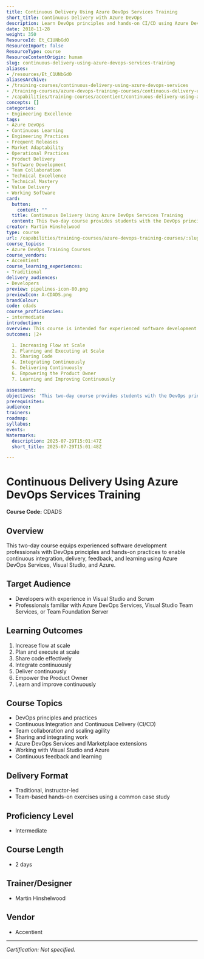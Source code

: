 ```yaml
---
title: Continuous Delivery Using Azure DevOps Services Training
short_title: Continuous Delivery with Azure DevOps
description: Learn DevOps principles and hands-on CI/CD using Azure DevOps Services, Visual Studio, and Azure to improve team collaboration, delivery, and continuous learning.
date: 2018-11-28
weight: 350
ResourceId: Et_C1UNbGdO
ResourceImport: false
ResourceType: course
ResourceContentOrigin: human
slug: continuous-delivery-using-azure-devops-services-training
aliases:
- /resources/Et_C1UNbGdO
aliasesArchive:
- /training-courses/continuous-delivery-using-azure-devops-services
- /training-courses/azure-devops-training-courses/continuous-delivery-using-azure-devops-services-training/
- /capabilities/training-courses/accentient/continuous-delivery-using-azure-devops-services-training/
concepts: []
categories:
- Engineering Excellence
tags:
- Azure DevOps
- Continuous Learning
- Engineering Practices
- Frequent Releases
- Market Adaptability
- Operational Practices
- Product Delivery
- Software Development
- Team Collaboration
- Technical Excellence
- Technical Mastery
- Value Delivery
- Working Software
card:
  button:
    content: ""
  title: Continuous Delivery Using Azure DevOps Services Training
  content: This two-day course provides students with the DevOps principles and related hands-on practices to work better as a team, scale their agility, share and integrate their work, and deliver working software continuously in order to enable faster delivery of value and receive early and valuable feedback.
creator: Martin Hinshelwood
type: course
url: /capabilities/training-courses/azure-devops-training-courses/:slug/
course_topics:
- Azure DevOps Training Courses
course_vendors:
- Accentient
course_learning_experiences:
- Traditional
delivery_audiences:
- Developers
preview: pipelines-icon-80.png
previewIcon: A-CDADS.png
brandColour: 
code: cdads
course_proficiencies:
- intermediate
introduction: 
overview: This course is intended for experienced software development professionals who want to learn about DevOps in order to achieve Continuous Integration, Continuous Delivery, Continuous Feedback, and Continuous Learning in a technical value stream as supported by Azure DevOps Services, Visual Studio, and Azure in order to continually deliver working software at scale. Students will also install and evaluate several extensions from the Azure DevOps Marketplace. Those who use the on-premises version of Azure DevOps Server (Team Foundation Server/TFS) will also benefit from this course. Attendees should be familiar with Visual Studio, Scrum, and have basic experience with Azure DevOps Services, Visual Studio Team Services or Team Foundation Server.
outcomes: |2+

  1. Increasing Flow at Scale
  2. Planning and Executing at Scale
  3. Sharing Code
  4. Integrating Continuously
  5. Delivering Continuously
  6. Empowering the Product Owner
  7. Learning and Improving Continuously

assessment: 
objectives: 'This two-day course provides students with the DevOps principles and related hands-on practices to work better as a team, scale their agility, share and integrate their work, and deliver working software continuously in order to enable faster delivery of value and receive early and valuable feedback. To maximize learning, students will work in teams, in a common team project, on a common case study. <small>Note: This course was previously called Continuously Delivery Using Visual Studio Team Services (CDVSTS).</small>'
prerequisites: 
audience: 
trainers: 
roadmap: 
syllabus: 
events: 
Watermarks:
  description: 2025-07-29T15:01:47Z
  short_title: 2025-07-29T15:01:48Z

---
```

# Continuous Delivery Using Azure DevOps Services Training

**Course Code:** CDADS

## Overview
This two-day course equips experienced software development professionals with DevOps principles and hands-on practices to enable continuous integration, delivery, feedback, and learning using Azure DevOps Services, Visual Studio, and Azure.

## Target Audience
- Developers with experience in Visual Studio and Scrum
- Professionals familiar with Azure DevOps Services, Visual Studio Team Services, or Team Foundation Server

## Learning Outcomes
1. Increase flow at scale
2. Plan and execute at scale
3. Share code effectively
4. Integrate continuously
5. Deliver continuously
6. Empower the Product Owner
7. Learn and improve continuously

## Course Topics
- DevOps principles and practices
- Continuous Integration and Continuous Delivery (CI/CD)
- Team collaboration and scaling agility
- Sharing and integrating work
- Azure DevOps Services and Marketplace extensions
- Working with Visual Studio and Azure
- Continuous feedback and learning

## Delivery Format
- Traditional, instructor-led
- Team-based hands-on exercises using a common case study

## Proficiency Level
- Intermediate

## Course Length
- 2 days

## Trainer/Designer
- Martin Hinshelwood

## Vendor
- Accentient

---

*Certification: Not specified.*
